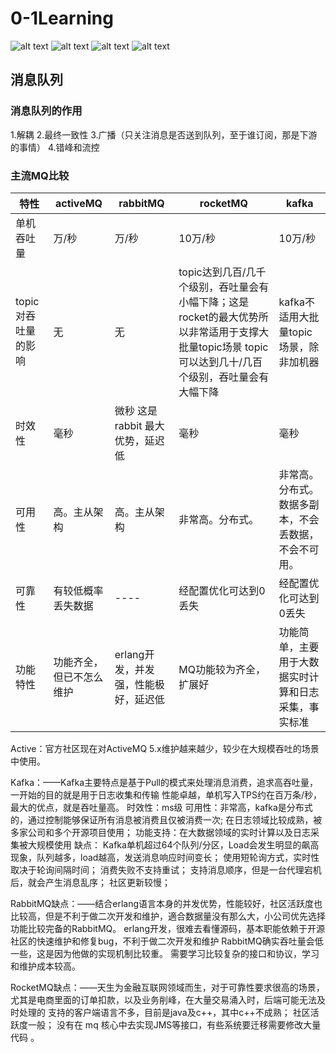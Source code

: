 # 0-1Learning

![alt text](../../static/common/svg/luoxiaosheng.svg "公众号")
![alt text](../../static/common/svg/luoxiaosheng_learning.svg "学习")
![alt text](../../static/common/svg/luoxiaosheng_wechat.svg "微信")
![alt text](../../static/common/svg/luoxiaosheng_gitee.svg "码云")

## 消息队列

### 消息队列的作用
1.解耦
2.最终一致性
3.广播（只关注消息是否送到队列，至于谁订阅，那是下游的事情）
4.错峰和流控

### 主流MQ比较

|特性	| activeMQ	| rabbitMQ	| rocketMQ	| kafka |
| ---- | ---- | ---- | ---- | ---- |
|单机吞吐量	|万/秒	|万/秒	|10万/秒	|10万/秒|
|topic对吞吐量的影响	|无	|无	|topic达到几百/几千个级别，吞吐量会有小幅下降；这是rocket的最大优势所以非常适用于支撑大批量topic场景	topic可以达到几十/几百个级别，吞吐量会有大幅下降  |kafka不适用大批量topic场景，除非加机器|
|时效性	|毫秒	|微秒 这是rabbit 最大优势，延迟低|	毫秒	|毫秒|
|可用性	|高。主从架构|	高。主从架构	|非常高。分布式。	|非常高。分布式。数据多副本，不会丢数据，不会不可用。|
|可靠性	|有较低概率丢失数据|	----	|经配置优化可达到0丢失|	经配置优化可达到0丢失|
|功能特性|	功能齐全，但已不怎么维护|	erlang开发，并发强，性能极好，延迟低|	MQ功能较为齐全，扩展好|	功能简单，主要用于大数据实时计算和日志采集，事实标准|

Active：官方社区现在对ActiveMQ 5.x维护越来越少，较少在大规模吞吐的场景中使用。

Kafka：——Kafka主要特点是基于Pull的模式来处理消息消费，追求高吞吐量，一开始的目的就是用于日志收集和传输
 性能卓越，单机写入TPS约在百万条/秒，最大的优点，就是吞吐量高。
 时效性：ms级
 可用性：非常高，kafka是分布式的，通过控制能够保证所有消息被消费且仅被消费一次;
 在日志领域比较成熟，被多家公司和多个开源项目使用；
 功能支持：在大数据领域的实时计算以及日志采集被大规模使用
缺点：
 Kafka单机超过64个队列/分区，Load会发生明显的飙高现象，队列越多，load越高，发送消息响应时间变长；
 使用短轮询方式，实时性取决于轮询间隔时间；
 消费失败不支持重试；
 支持消息顺序，但是一台代理宕机后，就会产生消息乱序；
 社区更新较慢；

RabbitMQ缺点：——结合erlang语言本身的并发优势，性能较好，社区活跃度也比较高，但是不利于做二次开发和维护，適合数据量没有那么大，小公司优先选择功能比较完备的RabbitMQ。
erlang开发，很难去看懂源码，基本职能依赖于开源社区的快速维护和修复bug，不利于做二次开发和维护
RabbitMQ确实吞吐量会低一些，这是因为他做的实现机制比较重。
需要学习比较复杂的接口和协议，学习和维护成本较高。

RocketMQ缺点：——天生为金融互联网领域而生，对于可靠性要求很高的场景，尤其是电商里面的订单扣款，以及业务削峰，在大量交易涌入时，后端可能无法及时处理的
支持的客户端语言不多，目前是java及c++，其中c++不成熟；
社区活跃度一般；
没有在 mq 核心中去实现JMS等接口，有些系统要迁移需要修改大量代码 。